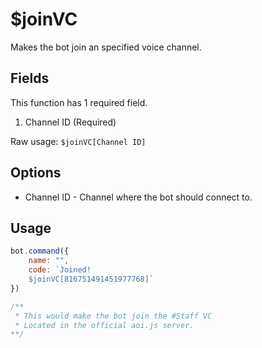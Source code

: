 # $joinVC

Makes the bot join an specified voice channel.

## Fields

This function has 1 required field.

1. Channel ID \(Required\)

Raw usage: `$joinVC[Channel ID]`

## Options

* Channel ID - Channel where the bot should connect to.

## Usage

```javascript
bot.command({
    name: "",
    code: `Joined!
    $joinVC[816751491451977768]` 
})

/**
 * This would make the bot join the #Staff VC
 * Located in the official aoi.js server.
**/
```


